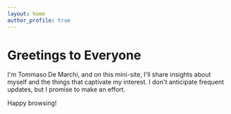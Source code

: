 ```yaml
---
layout: home
author_profile: true
---
```


# Greetings to Everyone

I'm Tommaso De Marchi, and on this mini-site, I'll share insights about myself and the things that captivate my interest. I don't anticipate frequent updates, but I promise to make an effort.

Happy browsing!
